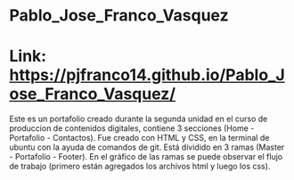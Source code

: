 # Pablo_Jose_Franco_Vasquez
# Link: https://pjfranco14.github.io/Pablo_Jose_Franco_Vasquez/

Este es un portafolio creado durante la segunda unidad en el curso de produccion de contenidos digitales, contiene 3 secciones (Home - Portafolio - Contactos). Fue creado con HTML y CSS, en la terminal de ubuntu con la ayuda de comandos de git. Está dividido en 3 ramas (Master - Portafolio - Footer). En el gráfico de las ramas se puede observar el flujo de trabajo (primero están agregados los archivos html y luego los css).
